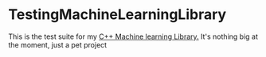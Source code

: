 # TestingMachineLearningLibrary
This is the test suite for my <a target="_blank" href="https://github.com/spineda2019/MachineLearningPlusPlus">C++ Machine learning Library.</a>
It's nothing big at the moment, just a pet project

